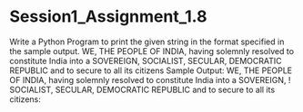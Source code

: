 # Session1_Assignment_1.8
Write a Python Program to print the given string in the format specified in the sample output. WE, THE PEOPLE OF INDIA, having solemnly resolved to constitute India into a SOVEREIGN, SOCIALIST, SECULAR, DEMOCRATIC REPUBLIC and to secure to all its citizens Sample Output: WE, THE PEOPLE OF INDIA, having solemnly resolved to constitute India into a SOVEREIGN, ! SOCIALIST, SECULAR, DEMOCRATIC REPUBLIC and to secure to all its citizens:
